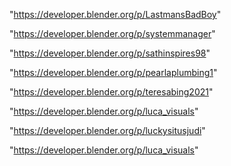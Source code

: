 "https://developer.blender.org/p/LastmansBadBoy"

"https://developer.blender.org/p/systemmanager"

"https://developer.blender.org/p/sathinspires98"

"https://developer.blender.org/p/pearlaplumbing1"

"https://developer.blender.org/p/teresabing2021"

"https://developer.blender.org/p/luca_visuals"

 
"https://developer.blender.org/p/luckysitusjudi"


"https://developer.blender.org/p/luca_visuals"


 

